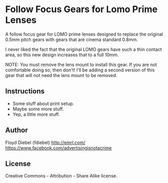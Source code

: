 Follow Focus Gears for Lomo Prime Lenses
=============

A follow focus gear for LOMO prime lenses designed to replace the original 0.5mm pitch gears with gears that are cinema standard 0.8mm.

I never liked the fact that the original LOMO gears have such a thin contact area, so this new design increases that to a full 10mm.

NOTE: You must remove the lens mount to install this gear. If you are not comfortable doing so, then don't! I'll be adding a second version of this gear that will not need the lens mount to be removed.

Instructions
--------
* Some stuff about print setup.
* Maybe some more stuff.
* Yep, a little more stuff.

Author
--------
Floyd Diebel (fdiebel)
<http://emrl.com/>
<https://www.facebook.com/advertisingisnotacrime> 

License
--------
Creative Commons - Attribution - Share Alike license.  